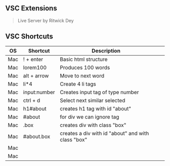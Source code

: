 ## **VSC Extensions**
> Live Server by Ritwick Dey

## **VSC Shortcuts**
|OS|Shortcut|Description|   |   |
|---|---|---|---|---|
| Mac  | ! + enter  | Basic html structure  |   |   |
| Mac  | lorem100  | Produces 100 words  |   |   |
| Mac  |  alt + arrow | Move to next word  |   |   |
| Mac  | li*4 | Create 4 li tags |   |   |
| Mac  | input:number  | Creates input tag of type number |   |   |
| Mac  | ctrl + d | Select next similar selected  |   |   |
| Mac  | h1#about | creates h1 tag with id "about" |   |   |
| Mac  | #about | for div we can ignore tag  |   |   |
| Mac  | .box  | creates div with class "box"  |   |   |
| Mac  | #about.box  | creates a div with id "about" and with class "box" |   |   |
| Mac  |   |   |   |   |
| Mac  |   |   |   |   |